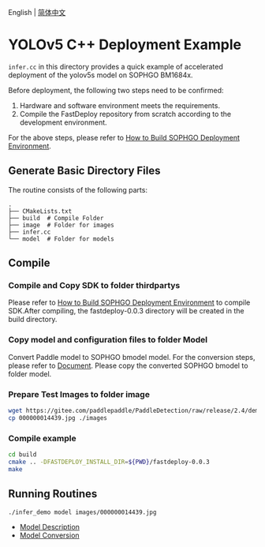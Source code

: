English | [简体中文](README_CN.md)
# YOLOv5 C++ Deployment Example

`infer.cc` in this directory provides a quick example of accelerated deployment of the yolov5s model on SOPHGO BM1684x.

Before deployment, the following two steps need to be confirmed:

1. Hardware and software environment meets the requirements.
2. Compile the FastDeploy repository from scratch according to the development environment.

For the above steps, please refer to [How to Build SOPHGO Deployment Environment](../../../../../../docs/en/build_and_install/sophgo.md).

## Generate Basic Directory Files

The routine consists of the following parts:
```text
.
├── CMakeLists.txt
├── build  # Compile Folder
├── image  # Folder for images
├── infer.cc
└── model  # Folder for models
```

## Compile

### Compile and Copy SDK to folder thirdpartys

Please refer to [How to Build SOPHGO Deployment Environment](../../../../../../docs/en/build_and_install/sophgo.md) to compile SDK.After compiling, the fastdeploy-0.0.3 directory will be created in the build directory.

### Copy model and configuration files to folder Model
Convert Paddle model to SOPHGO bmodel model. For the conversion steps, please refer to [Document](../README.md).
Please copy the converted SOPHGO bmodel to folder model.

### Prepare Test Images to folder image
```bash
wget https://gitee.com/paddlepaddle/PaddleDetection/raw/release/2.4/demo/000000014439.jpg
cp 000000014439.jpg ./images
```

### Compile example

```bash
cd build
cmake .. -DFASTDEPLOY_INSTALL_DIR=${PWD}/fastdeploy-0.0.3
make
```

## Running Routines

```bash
./infer_demo model images/000000014439.jpg
```


- [Model Description](../../)
- [Model Conversion](../)
